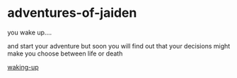 # adventures-of-jaiden


you wake up.... 

and start your adventure but soon you will find out that your decisions might make you choose between life or death


[waking-up](waking-up/airport-drive/text.txt)
